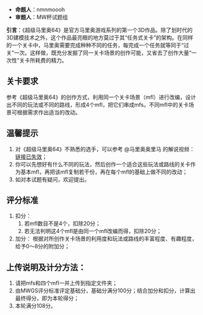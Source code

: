 - **命题人**：nmnmoooh
- **审题人**：MW杯试题组

**引言**：《超级马里奥64》是官方马里奥游戏系列的第一个3D作品。除了划时代的3D建模技术之外，这个作品最亮眼的地方莫过于其“任务式关卡”的架构。在同样的一个关卡中，马里奥需要完成种种不同的任务，每完成一个任务就等同于“过关”一次。这样做，既充分发掘了同一关卡场景的创作可能，又省去了创作大量“一次性”关卡所耗费的精力。

## 关卡要求

参考《超级马里奥64》的创作方式，利用同一个关卡场景（mfl）进行改编，设计出不同的玩法或不同的路线，形成4个mfl，把它们串成mfs。不同mfl中的关卡场景可根据需求作出适当的改动。

## 温馨提示

1. 对《超级马里奥64》不熟悉的选手，可以参考 @马里奥奥里马 的解说视频：[链接已失效](http://www.aipai.com/c9/ODY_JSIgImgnai8p.html)；
2. 你可以先想好有什么不同的玩法，然后创作一个适合这些玩法或路线的关卡作为基本mfl，再把该mfl复制若干份，再在每个mfl的基础上做不同的改动；
3. 如对本试题有疑问，欢迎提出。

## 评分标准

1. 扣分：
    1. 若mfl数目不是4个，扣除20分；
    2. 若无法判明这4个mfl是由同一个mfl改编而得，扣除20分；
2. 加分：
    根据对所创作关卡场景的利用度和玩法或路线的丰富程度、有趣程度，给予0～8分的附加分；

## 上传说明及计分方法：

1. 请把mfs和四个mfl一并上传到指定文件夹；
2. 由MWGS评分标准评定基础分，基础分满分100分；结合加分和扣分，计算出最终得分，即为本轮得分；
3. 本轮满分108分。